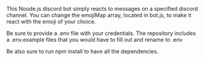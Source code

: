 This Noode.js discord bot simply reacts to messages on a specified discord channel. You can change the emojiMap array, located in bot.js, to make it react with the emoji of your choice.

Be sure to provide a .env file with your credentials. The repository includes a .env.example files that you would have to fill out and rename to .env

Be also sure to run npm install to have all the dependencies.